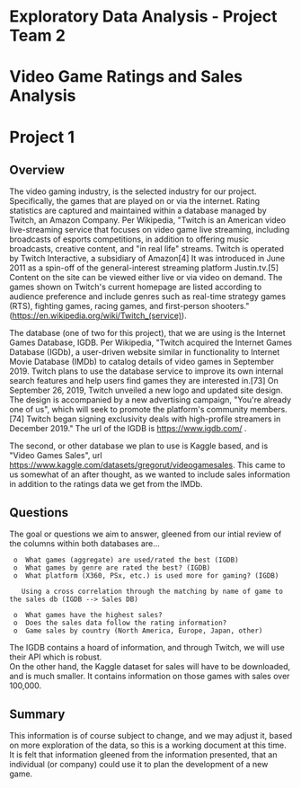 #     Exploratory Data Analysis - Project Team 2
#     Video Game Ratings and Sales Analysis 
#     Project 1 


## Overview

The video gaming industry, is the selected industry for our project.  Specifically, the games that are played on or via the internet.  Rating statistics are captured and maintained 
within a database managed by Twitch, an Amazon Company.  Per Wikipedia, "Twitch is an American video live-streaming service that focuses on video game live streaming, including broadcasts of esports competitions, in addition to offering music broadcasts, creative content, and "in real life" streams. Twitch is operated by Twitch Interactive, a subsidiary of Amazon[4] It was introduced in June 2011 as a spin-off of the general-interest streaming platform Justin.tv.[5] Content on the site can be viewed either live or via video on demand. The games shown on Twitch's current homepage are listed according to audience preference and include genres such as real-time strategy games (RTS), fighting games, racing games, and first-person shooters." (https://en.wikipedia.org/wiki/Twitch_(service)).

The database (one of two for this project), that we are using is the Internet Games Database, IGDB. Per Wikipedia, "Twitch acquired the Internet Games Database (IGDb), a user-driven website similar in functionality to Internet Movie Database (IMDb) to catalog details of video games in September 2019. Twitch plans to use the database service to improve its own internal search features and help users find games they are interested in.[73] On September 26, 2019, Twitch unveiled a new logo and updated site design. The design is accompanied by a new advertising campaign, "You're already one of us", which will seek to promote the platform's community members.[74] Twitch began signing exclusivity deals with high-profile streamers in December 2019."  The url of the IGDB is https://www.igdb.com/ .  

The second, or other database we plan to use is Kaggle based, and is "Video Games Sales", url https://www.kaggle.com/datasets/gregorut/videogamesales. This came to us somewhat of an after thought, as we wanted to include sales information in addition to the ratings data we get from the IMDb. 

## Questions

The goal or questions we aim to answer, gleened from our intial review of the columns within both databases are...

     o  What games (aggregate) are used/rated the best (IGDB)
     o  What games by genre are rated the best? (IGDB)
     o  What platform (X360, PSx, etc.) is used more for gaming? (IGDB)

       Using a cross correlation through the matching by name of game to the sales db (IGDB --> Sales DB) 

     o  What games have the highest sales?
     o  Does the sales data follow the rating information?
     o  Game sales by country (North America, Europe, Japan, other)

The IGDB contains a hoard of information, and through Twitch, we will use their API which is robust.  
On the other hand, the Kaggle dataset for sales will have to be downloaded, and is much smaller.  It contains information on 
those games with sales over 100,000.  


## Summary
This information is of course subject to change, and we may adjust it, based on more exploration of the data, so this is a working document at this time. 
It is felt that information gleened from the information presented, that an individual (or company) could use it to plan the development of a new game. 



